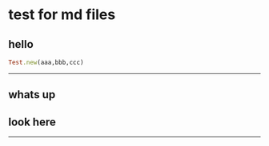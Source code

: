 # test for md files

## hello
```ruby
Test.new(aaa,bbb,ccc)

```

---

## whats up

## look here

---